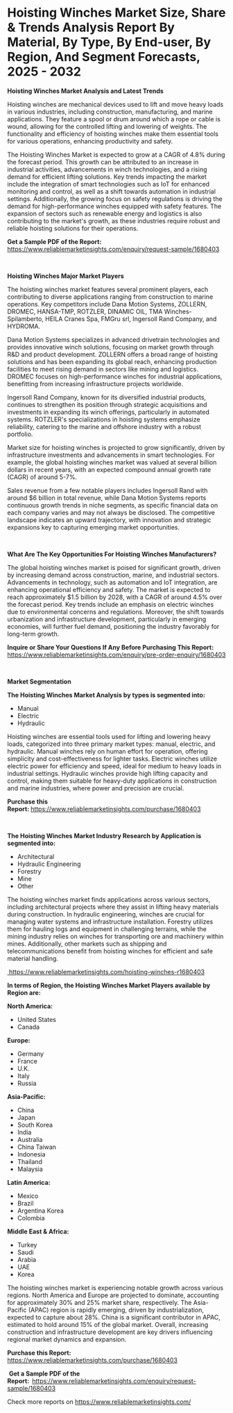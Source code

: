 <p><h1>Hoisting Winches Market Size, Share & Trends Analysis Report By Material, By Type, By End-user, By Region, And Segment Forecasts, 2025 - 2032</h1></p><p><strong>Hoisting Winches Market Analysis and Latest Trends</strong></p>
<p><p>Hoisting winches are mechanical devices used to lift and move heavy loads in various industries, including construction, manufacturing, and marine applications. They feature a spool or drum around which a rope or cable is wound, allowing for the controlled lifting and lowering of weights. The functionality and efficiency of hoisting winches make them essential tools for various operations, enhancing productivity and safety.</p><p>The Hoisting Winches Market is expected to grow at a CAGR of 4.8% during the forecast period. This growth can be attributed to an increase in industrial activities, advancements in winch technologies, and a rising demand for efficient lifting solutions. Key trends impacting the market include the integration of smart technologies such as IoT for enhanced monitoring and control, as well as a shift towards automation in industrial settings. Additionally, the growing focus on safety regulations is driving the demand for high-performance winches equipped with safety features. The expansion of sectors such as renewable energy and logistics is also contributing to the market's growth, as these industries require robust and reliable hoisting solutions for their operations.</p></p>
<p><strong>Get a Sample PDF of the Report:&nbsp;</strong> <a href="https://www.reliablemarketinsights.com/enquiry/request-sample/1680403?utm_campaign=3257&utm_medium=2&utm_source=Github&utm_content=ia&utm_term=08042025&utm_id=hoisting-winches">https://www.reliablemarketinsights.com/enquiry/request-sample/1680403</a></p>
<p>&nbsp;</p>
<p><strong>Hoisting Winches Major Market Players</strong></p>
<p><p>The hoisting winches market features several prominent players, each contributing to diverse applications ranging from construction to marine operations. Key competitors include Dana Motion Systems, ZOLLERN, DROMEC, HANSA-TMP, ROTZLER, DINAMIC OIL, TMA Winches-Spilamberto, HEILA Cranes Spa, FMGru srl, Ingersoll Rand Company, and HYDROMA.</p><p>Dana Motion Systems specializes in advanced drivetrain technologies and provides innovative winch solutions, focusing on market growth through R&D and product development. ZOLLERN offers a broad range of hoisting solutions and has been expanding its global reach, enhancing production facilities to meet rising demand in sectors like mining and logistics. DROMEC focuses on high-performance winches for industrial applications, benefitting from increasing infrastructure projects worldwide. </p><p>Ingersoll Rand Company, known for its diversified industrial products, continues to strengthen its position through strategic acquisitions and investments in expanding its winch offerings, particularly in automated systems. ROTZLER's specializations in hoisting systems emphasize reliability, catering to the marine and offshore industry with a robust portfolio. </p><p>Market size for hoisting winches is projected to grow significantly, driven by infrastructure investments and advancements in smart technologies. For example, the global hoisting winches market was valued at several billion dollars in recent years, with an expected compound annual growth rate (CAGR) of around 5-7%. </p><p>Sales revenue from a few notable players includes Ingersoll Rand with around $6 billion in total revenue, while Dana Motion Systems reports continuous growth trends in niche segments, as specific financial data on each company varies and may not always be disclosed. The competitive landscape indicates an upward trajectory, with innovation and strategic expansions key to capturing emerging market opportunities.</p></p>
<p>&nbsp;</p>
<p><strong>What Are The Key Opportunities For Hoisting Winches Manufacturers?</strong></p>
<p><p>The global hoisting winches market is poised for significant growth, driven by increasing demand across construction, marine, and industrial sectors. Advancements in technology, such as automation and IoT integration, are enhancing operational efficiency and safety. The market is expected to reach approximately $1.5 billion by 2028, with a CAGR of around 4.5% over the forecast period. Key trends include an emphasis on electric winches due to environmental concerns and regulations. Moreover, the shift towards urbanization and infrastructure development, particularly in emerging economies, will further fuel demand, positioning the industry favorably for long-term growth.</p></p>
<p><strong>Inquire or Share Your Questions If Any Before Purchasing This Report:</strong> <a href="https://www.reliablemarketinsights.com/enquiry/pre-order-enquiry/1680403?utm_campaign=3257&utm_medium=2&utm_source=Github&utm_content=ia&utm_term=08042025&utm_id=hoisting-winches">https://www.reliablemarketinsights.com/enquiry/pre-order-enquiry/1680403</a></p>
<p>&nbsp;</p>
<p><strong>Market Segmentation</strong></p>
<p><strong>The Hoisting Winches Market Analysis by types is segmented into:</strong></p>
<p><ul><li>Manual</li><li>Electric</li><li>Hydraulic</li></ul></p>
<p><p>Hoisting winches are essential tools used for lifting and lowering heavy loads, categorized into three primary market types: manual, electric, and hydraulic. Manual winches rely on human effort for operation, offering simplicity and cost-effectiveness for lighter tasks. Electric winches utilize electric power for efficiency and speed, ideal for medium to heavy loads in industrial settings. Hydraulic winches provide high lifting capacity and control, making them suitable for heavy-duty applications in construction and marine industries, where power and precision are crucial.</p></p>
<p><strong>Purchase this Report:&nbsp;</strong><a href="https://www.reliablemarketinsights.com/purchase/1680403?utm_campaign=3257&utm_medium=2&utm_source=Github&utm_content=ia&utm_term=08042025&utm_id=hoisting-winches">https://www.reliablemarketinsights.com/purchase/1680403</a></p>
<p>&nbsp;</p>
<p><strong>The Hoisting Winches Market Industry Research by Application is segmented into:</strong></p>
<p><ul><li>Architectural</li><li>Hydraulic Engineering</li><li>Forestry</li><li>Mine</li><li>Other</li></ul></p>
<p><p>The hoisting winches market finds applications across various sectors, including architectural projects where they assist in lifting heavy materials during construction. In hydraulic engineering, winches are crucial for managing water systems and infrastructure installation. Forestry utilizes them for hauling logs and equipment in challenging terrains, while the mining industry relies on winches for transporting ore and machinery within mines. Additionally, other markets such as shipping and telecommunications benefit from hoisting winches for efficient and safe material handling.</p></p>
<p><a href="https://www.reliablemarketinsights.com/hoisting-winches-r1680403?utm_campaign=3257&utm_medium=2&utm_source=Github&utm_content=ia&utm_term=08042025&utm_id=hoisting-winches">&nbsp;https://www.reliablemarketinsights.com/hoisting-winches-r1680403</a></p>
<p><strong>In terms of Region, the Hoisting Winches Market Players available by Region are:</strong></p>
<p>
    <p> <strong> North America: </strong>
        <ul>
            <li>United States</li>
            <li>Canada</li>
        </ul>
        </p> 
    <p> <strong> Europe: </strong>
        <ul>
            <li>Germany</li>
            <li>France</li>
            <li>U.K.</li>
            <li>Italy</li>
            <li>Russia</li>
        </ul>
        </p> 
    <p> <strong> Asia-Pacific: </strong>
        <ul>
            <li>China</li>
            <li>Japan</li>
            <li>South Korea</li>
            <li>India</li>
            <li>Australia</li>
            <li>China Taiwan</li>
            <li>Indonesia</li>
            <li>Thailand</li>
            <li>Malaysia</li>
        </ul>
        </p> 
    <p> <strong> Latin America: </strong>
        <ul>
            <li>Mexico</li>
            <li>Brazil</li>
            <li>Argentina Korea</li>
            <li>Colombia</li>
        </ul>
        </p> 
    <p> <strong> Middle East & Africa: </strong>
        <ul>
            <li>Turkey</li>
            <li>Saudi</li>
            <li>Arabia</li>
            <li>UAE</li>
            <li>Korea</li>
        </ul>
    </p>
    </p>
<p><p>The hoisting winches market is experiencing notable growth across various regions. North America and Europe are projected to dominate, accounting for approximately 30% and 25% market share, respectively. The Asia-Pacific (APAC) region is rapidly emerging, driven by industrialization, expected to capture about 28%. China is a significant contributor in APAC, estimated to hold around 15% of the global market. Overall, increasing construction and infrastructure development are key drivers influencing regional market dynamics and expansion.</p></p>
<p><strong>Purchase this Report: </strong><a href="https://www.reliablemarketinsights.com/purchase/1680403?utm_campaign=3257&utm_medium=2&utm_source=Github&utm_content=ia&utm_term=08042025&utm_id=hoisting-winches">https://www.reliablemarketinsights.com/purchase/1680403</a></p>
<p>&nbsp;<strong>Get a Sample PDF of the Report:&nbsp;&nbsp;</strong><a href="https://www.reliablemarketinsights.com/enquiry/request-sample/1680403?utm_campaign=3257&utm_medium=2&utm_source=Github&utm_content=ia&utm_term=08042025&utm_id=hoisting-winches">https://www.reliablemarketinsights.com/enquiry/request-sample/1680403</a></p>
<p><strong></strong></p>
<p>Check more reports on <a href="https://www.reliablemarketinsights.com/?utm_campaign=3257&utm_medium=2&utm_source=Github&utm_content=ia&utm_term=08042025&utm_id=hoisting-winches">https://www.reliablemarketinsights.com/</a></p>